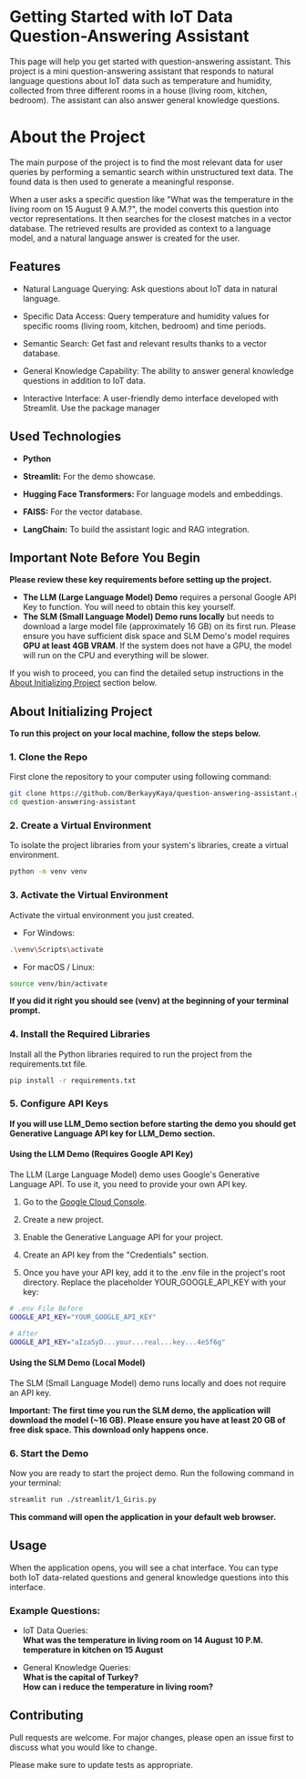 # Getting Started with IoT Data Question-Answering Assistant

This page will help you get started with question-answering assistant.
This project is a mini question-answering assistant that responds to natural language questions about IoT data such as temperature and humidity, collected from three different rooms in a house (living room, kitchen, bedroom). The assistant can also answer general knowledge questions.

# About the Project
The main purpose of the project is to find the most relevant data for user queries by performing a semantic search within unstructured text data. The found data is then used to generate a meaningful response.

When a user asks a specific question like "What was the temperature in the living room on 15 August 9 A.M.?", the model converts this question into vector representations. It then searches for the closest matches in a vector database. The retrieved results are provided as context to a language model, and a natural language answer is created for the user.

## Features
- Natural Language Querying: Ask questions about IoT data in natural language.

- Specific Data Access: Query temperature and humidity values for specific rooms (living room, kitchen, bedroom) and time periods.

- Semantic Search: Get fast and relevant results thanks to a vector database.

- General Knowledge Capability: The ability to answer general knowledge questions in addition to IoT data.

- Interactive Interface: A user-friendly demo interface developed with Streamlit.
Use the package manager

## Used Technologies
- **Python**

- **Streamlit:** For the demo showcase.

- **Hugging Face Transformers:** For language models and embeddings.

- **FAISS:** For the vector database.

- **LangChain:** To build the assistant logic and RAG integration.

## Important Note Before You Begin
**Please review these key requirements before setting up the project.**
- **The LLM (Large Language Model) Demo** requires a personal Google API Key to function. You will need to obtain this key yourself.
- **The SLM (Small Language Model) Demo runs locally** but needs to download a large model file (approximately 16 GB) on its first run. Please ensure you have sufficient disk space and SLM Demo's model requires **GPU at least 4GB VRAM**. If the system does not have a GPU, the model will run on the CPU and everything will be slower.

If you wish to proceed, you can find the detailed setup instructions in the [About Initializing Project](#about-initializing-project) section below.

## About Initializing Project
**To run this project on your local machine, follow the steps below.**

### 1. Clone the Repo
First clone the repository to your computer using following command:
```bash
git clone https://github.com/BerkayyKaya/question-answering-assistant.git
cd question-answering-assistant
```
### 2. Create a Virtual Environment 
To isolate the project libraries from your system's libraries, create a virtual environment.

```bash
python -m venv venv
```

### 3. Activate the Virtual Environment
Activate the virtual environment you just created.

- For Windows:
```bash
.\venv\Scripts\activate
```

- For macOS / Linux:
```bash
source venv/bin/activate
```
**If you did it right you should see (venv) at the beginning of your terminal prompt.**

### 4. Install the Required Libraries
Install all the Python libraries required to run the project from the requirements.txt file.

```bash
pip install -r requirements.txt
```

### 5. Configure API Keys
**If you will use LLM_Demo section before starting the demo you should get Generative Language API key for LLM_Demo section.**

#### Using the LLM Demo (Requires Google API Key)
The LLM (Large Language Model) demo uses Google's Generative Language API. To use it, you need to provide your own API key.

1. Go to the [Google Cloud Console](https://console.cloud.google.com/).

2. Create a new project.

3. Enable the Generative Language API for your project.

4. Create an API key from the "Credentials" section.

5. Once you have your API key, add it to the .env file in the project's root directory. Replace the placeholder YOUR_GOOGLE_API_KEY with your key:

```bash
# .env File Before
GOOGLE_API_KEY="YOUR_GOOGLE_API_KEY"

# After
GOOGLE_API_KEY="aIzaSyD...your...real...key...4e5f6g"
```

#### Using the SLM Demo (Local Model)
The SLM (Small Language Model) demo runs locally and does not require an API key.

**Important: The first time you run the SLM demo, the application will download the model (~16 GB). Please ensure you have at least 20 GB of free disk space. This download only happens once.**

### 6. Start the Demo
Now you are ready to start the project demo. Run the following command in your terminal:

```bash
streamlit run ./streamlit/1_Giris.py
```
**This command will open the application in your default web browser.**

## Usage

When the application opens, you will see a chat interface. You can type both IoT data-related questions and general knowledge questions into this interface.

### Example Questions:
- IoT Data Queries:\
**What was the temperature in living room on 14 August 10 P.M.**\
**temperature in kitchen on 15 August**

- General Knowledge Queries:\
**What is the capital of Turkey?**\
**How can i reduce the temperature in living room?** 

## Contributing

Pull requests are welcome. For major changes, please open an issue first
to discuss what you would like to change.

Please make sure to update tests as appropriate.

